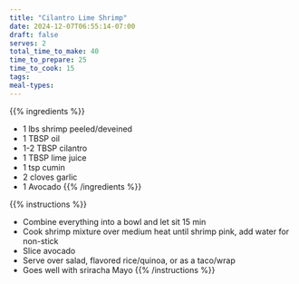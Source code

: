 ```yaml
---
title: "Cilantro Lime Shrimp"
date: 2024-12-07T06:55:14-07:00
draft: false
serves: 2
total_time_to_make: 40
time_to_prepare: 25
time_to_cook: 15
tags:
meal-types:
---
```


{{% ingredients %}}
- 1 lbs shrimp peeled/deveined
- 1 TBSP oil
- 1-2 TBSP cilantro
- 1 TBSP lime juice
- 1 tsp cumin
- 2 cloves garlic
- 1 Avocado
{{% /ingredients %}}

{{% instructions %}}
- Combine everything into a bowl and let sit 15 min
- Cook shrimp mixture over medium heat until shrimp pink, add water for non-stick
- Slice avocado
- Serve over salad, flavored rice/quinoa, or as a taco/wrap
- Goes well with sriracha Mayo
{{% /instructions %}}
